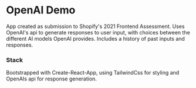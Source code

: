 # OpenAI Demo
App created as submission to Shopify's 2021 Frontend Assessment. Uses OpenAI's api to generate responses to user input, with choices between the different AI models OpenAI provides. Includes a history of past inputs and responses.

### Stack
Bootstrapped with Create-React-App, using TailwindCss for styling and OpenAIs api for response generation.
